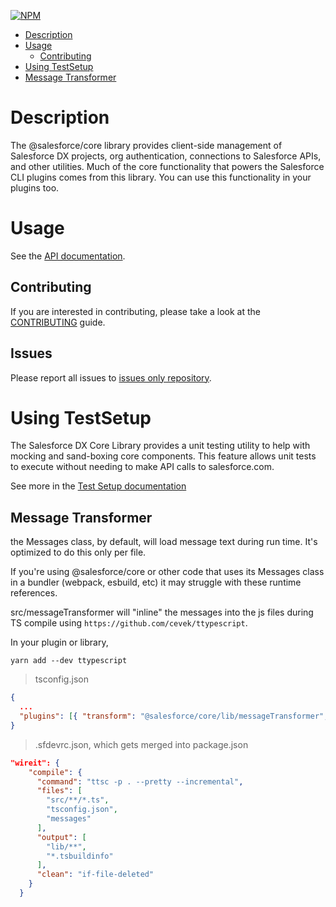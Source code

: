 [![NPM](https://img.shields.io/npm/v/@salesforce/core.svg)](https://www.npmjs.com/package/@salesforce/core)

- [Description](#description)
- [Usage](#usage)
  - [Contributing](#contributing)
- [Using TestSetup](#using-testsetup)
- [Message Transformer](#message-transformer)

# Description

The @salesforce/core library provides client-side management of Salesforce DX projects, org authentication, connections to Salesforce APIs, and other utilities. Much of the core functionality that powers the Salesforce CLI plugins comes from this library. You can use this functionality in your plugins too.

# Usage

See the [API documentation](https://forcedotcom.github.io/sfdx-core/).

## Contributing

If you are interested in contributing, please take a look at the [CONTRIBUTING](CONTRIBUTING.md) guide.

## Issues

Please report all issues to [issues only repository](https://github.com/forcedotcom/cli/issues).

# Using TestSetup

The Salesforce DX Core Library provides a unit testing utility to help with mocking and sand-boxing core components. This feature allows unit tests to execute without needing to make API calls to salesforce.com.

See more in the [Test Setup documentation](TEST_SETUP.md)

## Message Transformer

the Messages class, by default, will load message text during run time. It's optimized to do this only per file.

If you're using @salesforce/core or other code that uses its Messages class in a bundler (webpack, esbuild, etc) it may struggle with these runtime references.

src/messageTransformer will "inline" the messages into the js files during TS compile using `https://github.com/cevek/ttypescript`.

In your plugin or library,

`yarn add --dev ttypescript`

> tsconfig.json

```json
{
  ...
  "plugins": [{ "transform": "@salesforce/core/lib/messageTransformer", "import": "messageTransformer" }]
}
```

> .sfdevrc.json, which gets merged into package.json

```json
"wireit": {
    "compile": {
      "command": "ttsc -p . --pretty --incremental",
      "files": [
        "src/**/*.ts",
        "tsconfig.json",
        "messages"
      ],
      "output": [
        "lib/**",
        "*.tsbuildinfo"
      ],
      "clean": "if-file-deleted"
    }
  }

```
